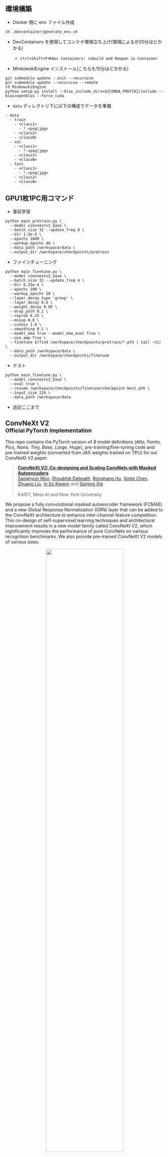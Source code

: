 ## 環境構築

- Docker 用に env ファイル作成
```
sh .devcontainer/generate_env.sh
```

- DevContainers を使用してコンテナ環境立ち上げ(環境によるが20分ほどかかる)
  - `Ctrl+Shift+P`=>`Dev Containers: rebuild and Reopen in Container`

- MinkowskiEngine インストール(こちらも10分ほどかかる)
```
git submodule update --init --recursive
git submodule update --recursive --remote
cd MinkowskiEngine
python setup.py install --blas_include_dirs=${CONDA_PREFIX}/include --blas=openblas --force_cuda
```

- `data` ディレクトリ下に以下の構成でデータを準備
```
- data
  - train
    - <class1>
      - *.<png|jpg>
    - <class2>
    - <classN>
  - val
    - <class1>
      - *.<png|jpg>
    - <class2>
    - <classN>
  - test
    - <class1>
      - *.<png|jpg>
    - <class2>
    - <classN>
```

## GPU1枚1PC用コマンド

- 事前学習
```
python main_pretrain.py \
  --model convnextv2_base \
  --batch_size 32 --update_freq 8 \
  --blr 1.5e-4 \
  --epochs 1600 \
  --warmup_epochs 40 \
  --data_path /workspace/data \
  --output_dir /workspace/checkpoints/pretrain
```

- ファインチューニング
```
python main_finetune.py \
  --model convnextv2_base \
  --batch_size 32 --update_freq 4 \
  --blr 6.25e-4 \
  --epochs 100 \
  --warmup_epochs 20 \
  --layer_decay_type 'group' \
  --layer_decay 0.6 \
  --weight_decay 0.05 \
  --drop_path 0.1 \
  --reprob 0.25 \
  --mixup 0.8 \
  --cutmix 1.0 \
  --smoothing 0.1 \
  --model_ema True --model_ema_eval True \
  --use_amp True \
  --finetune $(find /workspace/checkpoints/pretrain/*.pth | tail -n1) \
  --data_path /workspace/data \
  --output_dir /workspace/checkpoints/finetune
```

- テスト
```
python main_finetune.py \
  --model convnextv2_base \
  --eval true \
  --resume /workspace/checkpoints/finetune/checkpoint-best.pth \
  --input_size 224 \
  --data_path /workspace/data
```

- 追記ここまで

## ConvNeXt V2<br><sub>Official PyTorch Implementation</sub>

This repo contains the PyTorch version of *8* model definitions (*Atto, Femto, Pico, Nano, Tiny, Base, Large, Huge*), pre-training/fine-tuning code and pre-trained weights (converted from JAX weights trained on TPU) for our ConvNeXt V2 paper.

> [**ConvNeXt V2: Co-designing and Scaling ConvNets with Masked Autoencoders**](http://arxiv.org/abs/2301.00808)<br>
> [Sanghyun Woo](https://sites.google.com/view/sanghyunwoo/), [Shoubhik Debnath](https://www.linkedin.com/in/shoubhik-debnath-41268570/), [Ronghang Hu](https://ronghanghu.com/), [Xinlei Chen](https://xinleic.xyz/), [Zhuang Liu](https://liuzhuang13.github.io/), [In So Kweon](https://scholar.google.com/citations?user=XA8EOlEAAAAJ&hl=en) and [Saining Xie](https://sainingxie.com)\
> <br>KAIST, Meta AI and New York University<br>

We propose a fully convolutional masked autoencoder framework (FCMAE) and a new Global Response Normalization (GRN) layer that can be added to the ConvNeXt architecture to enhance inter-channel feature competition. This co-design of self-supervised learning techniques and architectural improvement results in a new model family called ConvNeXt V2, which significantly improves the performance of pure ConvNets on various recognition benchmarks. We also provide pre-trained ConvNeXt V2 models of various sizes.

<p align="center">
<img src="figures/fcmae_convnextv2.png" width="70%" height="70%" class="center">
</p>

<p align="center">
<img src="figures/model_scaling.png" width="50%" height="50%" class="center">
</p>

## Results and Pre-trained Models
### ImageNet-1K FCMAE pre-trained weights (*self-supervised*)
| name | resolution | #params | model |
|:---:|:---:|:---:|:---:|
| ConvNeXt V2-A | 224x224 | 3.7M | [model](https://dl.fbaipublicfiles.com/convnext/convnextv2/pt_only/convnextv2_atto_1k_224_fcmae.pt) |
| ConvNeXt V2-F | 224x224 | 5.2M | [model](https://dl.fbaipublicfiles.com/convnext/convnextv2/pt_only/convnextv2_femto_1k_224_fcmae.pt) |
| ConvNeXt V2-P | 224x224 | 9.1M | [model](https://dl.fbaipublicfiles.com/convnext/convnextv2/pt_only/convnextv2_pico_1k_224_fcmae.pt) |
| ConvNeXt V2-N | 224x224 | 15.6M| [model](https://dl.fbaipublicfiles.com/convnext/convnextv2/pt_only/convnextv2_nano_1k_224_fcmae.pt) |
| ConvNeXt V2-T | 224x224 | 28.6M| [model](https://dl.fbaipublicfiles.com/convnext/convnextv2/pt_only/convnextv2_tiny_1k_224_fcmae.pt) |
| ConvNeXt V2-B | 224x224 | 89M  | [model](https://dl.fbaipublicfiles.com/convnext/convnextv2/pt_only/convnextv2_base_1k_224_fcmae.pt) |
| ConvNeXt V2-L | 224x224 | 198M | [model](https://dl.fbaipublicfiles.com/convnext/convnextv2/pt_only/convnextv2_large_1k_224_fcmae.pt) |
| ConvNeXt V2-H | 224x224 | 660M | [model](https://dl.fbaipublicfiles.com/convnext/convnextv2/pt_only/convnextv2_huge_1k_224_fcmae.pt) |

### ImageNet-1K fine-tuned models

| name | resolution |acc@1 | #params | FLOPs | model |
|:---:|:---:|:---:|:---:| :---:|:---:|
| ConvNeXt V2-A | 224x224 | 76.7 | 3.7M  | 0.55G | [model](https://dl.fbaipublicfiles.com/convnext/convnextv2/im1k/convnextv2_atto_1k_224_ema.pt) |
| ConvNeXt V2-F | 224x224 | 78.5 | 5.2M  | 0.78G | [model](https://dl.fbaipublicfiles.com/convnext/convnextv2/im1k/convnextv2_femto_1k_224_ema.pt) |
| ConvNeXt V2-P | 224x224 | 80.3 | 9.1M  | 1.37G | [model](https://dl.fbaipublicfiles.com/convnext/convnextv2/im1k/convnextv2_pico_1k_224_ema.pt) |
| ConvNeXt V2-N | 224x224 | 81.9 | 15.6M | 2.45G | [model](https://dl.fbaipublicfiles.com/convnext/convnextv2/im1k/convnextv2_nano_1k_224_ema.pt) |
| ConvNeXt V2-T | 224x224 | 83.0 | 28.6M | 4.47G | [model](https://dl.fbaipublicfiles.com/convnext/convnextv2/im1k/convnextv2_tiny_1k_224_ema.pt) |
| ConvNeXt V2-B | 224x224 | 84.9 | 89M   | 15.4G | [model](https://dl.fbaipublicfiles.com/convnext/convnextv2/im1k/convnextv2_base_1k_224_ema.pt) |
| ConvNeXt V2-L | 224x224 | 85.8 | 198M  | 34.4G | [model](https://dl.fbaipublicfiles.com/convnext/convnextv2/im1k/convnextv2_large_1k_224_ema.pt) |
| ConvNeXt V2-H | 224x224 | 86.3 | 660M  | 115G  | [model](https://dl.fbaipublicfiles.com/convnext/convnextv2/im1k/convnextv2_huge_1k_224_ema.pt) |

### ImageNet-22K fine-tuned models

| name | resolution |acc@1 | #params | FLOPs | model |
|:---:|:---:|:---:|:---:| :---:| :---:|
| ConvNeXt V2-N | 224x224 | 82.1 | 15.6M | 2.45G   | [model](https://dl.fbaipublicfiles.com/convnext/convnextv2/im22k/convnextv2_nano_22k_224_ema.pt)|
| ConvNeXt V2-N | 384x384 | 83.4 | 15.6M | 7.21G   | [model](https://dl.fbaipublicfiles.com/convnext/convnextv2/im22k/convnextv2_nano_22k_384_ema.pt)|
| ConvNeXt V2-T | 224x224 | 83.9 | 28.6M | 4.47G   | [model](https://dl.fbaipublicfiles.com/convnext/convnextv2/im22k/convnextv2_tiny_22k_224_ema.pt)|
| ConvNeXt V2-T | 384x384 | 85.1 | 28.6M | 13.1G  | [model](https://dl.fbaipublicfiles.com/convnext/convnextv2/im22k/convnextv2_tiny_22k_384_ema.pt)|
| ConvNeXt V2-B | 224x224 | 86.8 | 89M   | 15.4G   | [model](https://dl.fbaipublicfiles.com/convnext/convnextv2/im22k/convnextv2_base_22k_224_ema.pt)|
| ConvNeXt V2-B | 384x384 | 87.7 | 89M   | 45.2G  | [model](https://dl.fbaipublicfiles.com/convnext/convnextv2/im22k/convnextv2_base_22k_384_ema.pt)|
| ConvNeXt V2-L | 224x224 | 87.3 | 198M  | 34.4G   | [model](https://dl.fbaipublicfiles.com/convnext/convnextv2/im22k/convnextv2_large_22k_224_ema.pt)|
| ConvNeXt V2-L | 384x384 | 88.2 | 198M  | 101.1G  | [model](https://dl.fbaipublicfiles.com/convnext/convnextv2/im22k/convnextv2_large_22k_384_ema.pt)|
| ConvNeXt V2-H | 384x384 | 88.7 | 660M  | 337.9G  | [model](https://dl.fbaipublicfiles.com/convnext/convnextv2/im22k/convnextv2_huge_22k_384_ema.pt)|
| ConvNeXt V2-H | 512x512 | 88.9 | 660M  | 600.8G  | [model](https://dl.fbaipublicfiles.com/convnext/convnextv2/im22k/convnextv2_huge_22k_512_ema.pt)|

## Installation
Please check [INSTALL.md](INSTALL.md) for installation instructions. 

## Evaluation
We provide example evaluation commands for ConvNeXt V2-Base:

Single-GPU
```
python main_finetune.py \
--model convnextv2_base \
--eval true \
--resume /path/to/checkpoint \
--input_size 224 \
--data_path /path/to/imagenet-1k \
```
Multi-GPU
```
python -m torch.distributed.launch --nproc_per_node=8 main_finetune.py \
--model convnextv2_base \
--eval true \
--resume /path/to/checkpoint \
--input_size 224 \
--data_path /path/to/imagenet-1k \
```

- For evaluating other model variants, change `--model`, `--resume`, `--input_size` accordingly. URLs for the pre-trained models can be found from the result tables. 
- Setting model-specific `--drop_path` is not strictly required in evaluation, as the `DropPath` module in timm behaves the same during evaluation; but it is required in training. See [TRAINING.md](TRAINING.md) or our paper (appendix) for the values used for different models.

## Training
See [TRAINING.md](TRAINING.md) for pre-training and fine-tuning instructions.

## Acknowledgement
This repository borrows from [timm](https://github.com/rwightman/pytorch-image-models), [ConvNeXt](https://github.com/facebookresearch/ConvNeXt) and [MAE](https://github.com/facebookresearch/mae).

We thank Ross Wightman for the initial design of the small-compute ConvNeXt model variants and the associated training recipe. We also appreciate the helpful discussions and feedback provided by Kaiming He.

## License
This project is released under the MIT license except ImageNet pre-trained and fine-tuned models which are licensed under a CC-BY-NC. Please see the [LICENSE](LICENSE) file for more information.

## Citation
If you find this repository helpful, please consider citing:
```bibtex
@article{Woo2023ConvNeXtV2,
  title={ConvNeXt V2: Co-designing and Scaling ConvNets with Masked Autoencoders},
  author={Sanghyun Woo, Shoubhik Debnath, Ronghang Hu, Xinlei Chen, Zhuang Liu, In So Kweon and Saining Xie},
  year={2023},
  journal={arXiv preprint arXiv:2301.00808},
}
```
